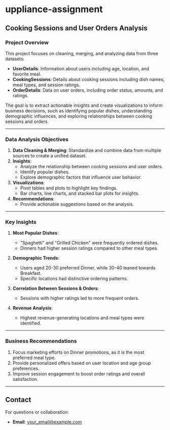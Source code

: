 # uppliance-assignment

## Cooking Sessions and User Orders Analysis

### Project Overview
This project focuses on cleaning, merging, and analyzing data from three datasets:

- **UserDetails**: Information about users including age, location, and favorite meal.
- **CookingSessions**: Details about cooking sessions including dish names, meal types, and session ratings.
- **OrderDetails**: Data on user orders, including order status, amounts, and ratings.

The goal is to extract actionable insights and create visualizations to inform business decisions, such as identifying popular dishes, understanding demographic influences, and exploring relationships between cooking sessions and orders.

---

### Data Analysis Objectives

1. **Data Cleaning & Merging**: Standardize and combine data from multiple sources to create a unified dataset.
2. **Insights**:
   - Analyze the relationship between cooking sessions and user orders.
   - Identify popular dishes.
   - Explore demographic factors that influence user behavior.
3. **Visualizations**:
   - Pivot tables and plots to highlight key findings.
   - Bar charts, line charts, and stacked bar plots for insights.
4. **Recommendations**:
   - Provide actionable suggestions based on the analysis.

---

### Key Insights

1. **Most Popular Dishes**:
   - "Spaghetti" and "Grilled Chicken" were frequently ordered dishes.
   - Dinners had higher session ratings compared to other meal types.

2. **Demographic Trends**:
   - Users aged 20-30 preferred Dinner, while 30-40 leaned towards Breakfast.
   - Specific locations had distinctive ordering patterns.

3. **Correlation Between Sessions & Orders**:
   - Sessions with higher ratings led to more frequent orders.

4. **Revenue Analysis**:
   - Highest revenue-generating locations and meal types were identified.

---



### Business Recommendations

1. Focus marketing efforts on Dinner promotions, as it is the most preferred meal type.
2. Provide personalized offers based on user location and age group preferences.
3. Improve session engagement to boost order ratings and overall satisfaction.

---

## Contact
For questions or collaboration:
- **Email**: [your_email@example.com](mailto:your_email@example.com)
